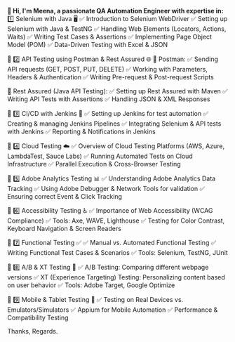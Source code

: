 **👋 Hi, I'm Meena, a passionate QA Automation Engineer with expertise in:**
1️⃣ Selenium with Java 🖥️
✅ Introduction to Selenium WebDriver
✅ Setting up Selenium with Java & TestNG
✅ Handling Web Elements (Locators, Actions, Waits)
✅ Writing Test Cases & Assertions
✅ Implementing Page Object Model (POM)
✅ Data-Driven Testing with Excel & JSON

🔹 2️⃣ API Testing using Postman & Rest Assured 🌐
📌 Postman:
✅ Sending API requests (GET, POST, PUT, DELETE)
✅ Working with Parameters, Headers & Authentication
✅ Writing Pre-request & Post-request Scripts

📌 Rest Assured (Java API Testing):
✅ Setting up Rest Assured with Maven
✅ Writing API Tests with Assertions
✅ Handling JSON & XML Responses

🔹 3️⃣ CI/CD with Jenkins 🔄
✅ Setting up Jenkins for test automation
✅ Creating & managing Jenkins Pipelines
✅ Integrating Selenium & API tests with Jenkins
✅ Reporting & Notifications in Jenkins

🔹 4️⃣ Cloud Testing ☁️
✅ Overview of Cloud Testing Platforms (AWS, Azure, LambdaTest, Sauce Labs)
✅ Running Automated Tests on Cloud Infrastructure
✅ Parallel Execution & Cross-Browser Testing

🔹 5️⃣ Adobe Analytics Testing 📊
✅ Understanding Adobe Analytics Data Tracking
✅ Using Adobe Debugger & Network Tools for validation
✅ Ensuring correct Event & Click Tracking

🔹 6️⃣ Accessibility Testing ♿
✅ Importance of Web Accessibility (WCAG Compliance)
✅ Tools: Axe, WAVE, Lighthouse
✅ Testing for Color Contrast, Keyboard Navigation & Screen Readers

🔹 7️⃣ Functional Testing ✅
✅ Manual vs. Automated Functional Testing
✅ Writing Functional Test Cases & Scenarios
✅ Tools: Selenium, TestNG, JUnit

🔹 8️⃣ A/B & XT Testing 🎯
✅ A/B Testing: Comparing different webpage versions
✅ XT (Experience Targeting) Testing: Personalizing content based on user behavior
✅ Tools: Adobe Target, Google Optimize

🔹 9️⃣ Mobile & Tablet Testing 📱
✅ Testing on Real Devices vs. Emulators/Simulators
✅ Appium for Mobile Automation
✅ Performance & Compatibility Testing

Thanks,
Regards.
